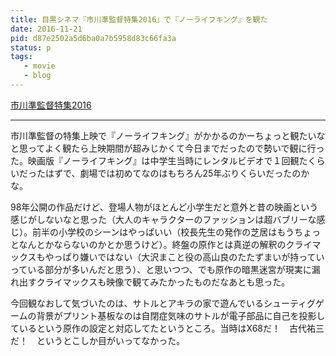 ```yaml
---
title: 目黒シネマ『市川準監督特集2016』で『ノーライフキング』を観た
date: 2016-11-21
pid: d87e2502a5d6ba0a7b5958d83c66fa3a
status: p
tags:
   - movie
   - blog
---
```


[市川準監督特集2016][1]

---- 

市川準監督の特集上映で『ノーライフキング』がかかるのかーちょっと観たいなと思ってよく観たら上映期間が超みじかくて今日までだったので勢いで観に行った。映画版『ノーライフキング』は中学生当時にレンタルビデオで１回観たくらいだったはずで、劇場では初めてなのはもちろん25年ぶりくらいだったのかな。

98年公開の作品だけど、登場人物がほとんど小学生だと意外と昔の映画という感じがしないなと思った（大人のキャラクターのファッションは超バブリーな感じ）。前半の小学校のシーンはやっぱいい（校長先生の発作の芝居はもうちょっとなんとかならないのかとか思うけど）。終盤の原作とは真逆の解釈のクライマックスもやっぱり嫌いではない（大沢まこと役の高山良のたたずまいが持っていっている部分が多いんだと思う）、と思いつつ、でも原作の暗黒迷宮が現実に漏れ出すクライマックスも映像で観てみたかったものだなあとも思った。

今回観なおして気づいたのは、サトルとアキラの家で遊んでいるシューティグゲームの背景がプリント基板なのは自閉症気味のサトルが電子部品に自己を投影しているという原作の設定と対応してたというところ。当時はX68だ！　古代祐三だ！　というとこしか目がいってなかった。




[1]:	http://www.okura-movie.co.jp/meguro_cinema/event/ichikawajun/